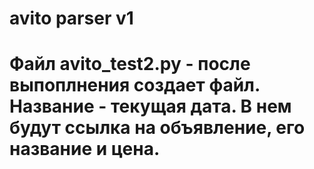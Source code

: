 # avito parser v1
# Файл avito_test2.py - после выпоплнения создает файл. Название - текущая дата. В нем будут ссылка на объявление, его название и цена.